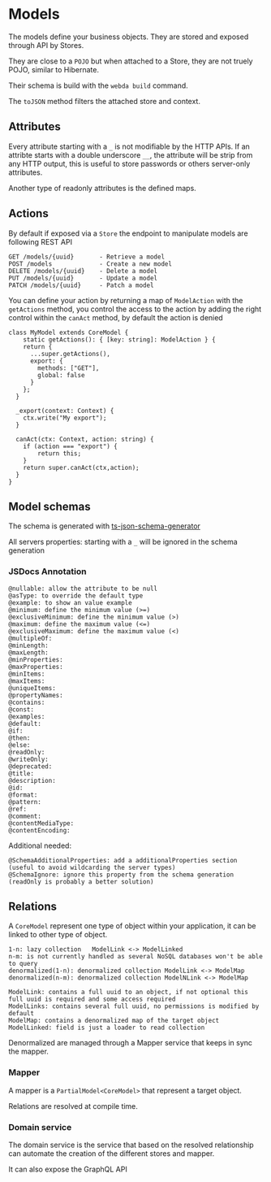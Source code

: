 # Models

The models define your business objects.
They are stored and exposed through API by Stores.

They are close to a `POJO` but when attached to a Store, they are not truely POJO, similar to Hibernate.

Their schema is build with the `webda build` command.

The `toJSON` method filters the attached store and context.

## Attributes

Every attribute starting with a `_` is not modifiable by the HTTP APIs.
If an attribte starts with a double underscore `__`, the attribute will be strip from any HTTP output, this is useful to store 
passwords or others server-only attributes.

Another type of readonly attributes is the defined maps.

## Actions

By default if exposed via a `Store` the endpoint to manipulate models are following REST API

```
GET /models/{uuid}       - Retrieve a model
POST /models             - Create a new model
DELETE /models/{uuid}    - Delete a model
PUT /models/{uuid}       - Update a model
PATCH /models/{uuid}     - Patch a model
```

You can define your action by returning a map of `ModelAction` with the `getActions` method, you control the access to the action by adding the right control within the `canAct` method, by default the action is denied

```
class MyModel extends CoreModel {
	static getActions(): { [key: string]: ModelAction } {
    return {
      ...super.getActions(),
      export: {
        methods: ["GET"],
        global: false
      }
    };
  }

  _export(context: Context) {
  	ctx.write("My export");
  }

  canAct(ctx: Context, action: string) {
  	if (action === "export") {
  		return this;
  	}
  	return super.canAct(ctx,action);
  }
}
```

## Model schemas

The schema is generated with [ts-json-schema-generator](https://github.com/vega/ts-json-schema-generator)

All servers properties: starting with a `_` will be ignored in the schema generation
### JSDocs Annotation

```
@nullable: allow the attribute to be null
@asType: to override the default type
@example: to show an value example
@minimum: define the minimum value (>=)
@exclusiveMinimum: define the minimum value (>)
@maximum: define the maximum value (<=)
@exclusiveMaximum: define the maximum value (<)
@multipleOf:
@minLength:
@maxLength:
@minProperties:
@maxProperties:
@minItems:
@maxItems:
@uniqueItems:
@propertyNames:
@contains:
@const:
@examples:
@default:
@if:
@then:
@else:
@readOnly:
@writeOnly:
@deprecated:
@title:
@description:
@id:
@format:
@pattern:
@ref:
@comment:
@contentMediaType:
@contentEncoding:
```

Additional needed:

```
@SchemaAdditionalProperties: add a additionalProperties section (useful to avoid wildcarding the server types)
@SchemaIgnore: ignore this property from the schema generation (readOnly is probably a better solution)
```

## Relations

A `CoreModel` represent one type of object within your application, it can be linked to other type of object.

```
1-n: lazy collection   ModelLink <-> ModelLinked
n-m: is not currently handled as several NoSQL databases won't be able to query
denormalized(1-n): denormalized collection ModelLink <-> ModelMap
denormalized(n-m): denormalized collection ModelNLink <-> ModelMap
```


```
ModelLink: contains a full uuid to an object, if not optional this full uuid is required and some access required
ModelLinks: contains several full uuid, no permissions is modified by default
ModelMap: contains a denormalized map of the target object
ModelLinked: field is just a loader to read collection
```

Denormalized are managed through a Mapper service that keeps in sync the mapper.
### Mapper

A mapper is a `PartialModel<CoreModel>` that represent a target object.

Relations are resolved at compile time.

### Domain service

The domain service is the service that based on the resolved relationship can automate the creation of the different stores and mapper.

It can also expose the GraphQL API